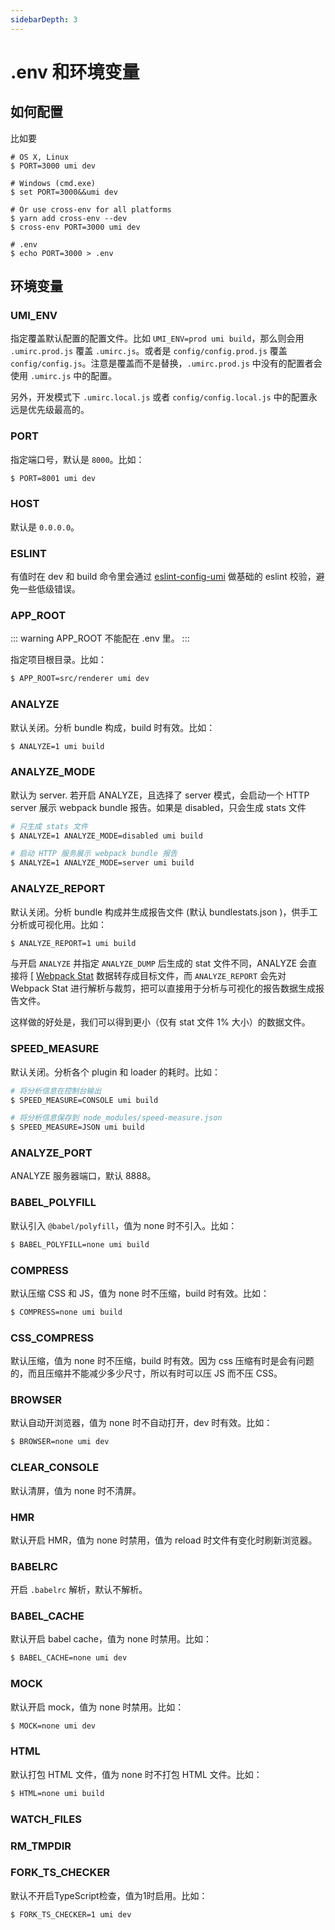 ```yaml
---
sidebarDepth: 3
---
```


# .env 和环境变量

## 如何配置

比如要

```
# OS X, Linux
$ PORT=3000 umi dev

# Windows (cmd.exe)
$ set PORT=3000&&umi dev

# Or use cross-env for all platforms
$ yarn add cross-env --dev
$ cross-env PORT=3000 umi dev

# .env
$ echo PORT=3000 > .env
```

## 环境变量

### UMI_ENV

指定覆盖默认配置的配置文件。比如 `UMI_ENV=prod umi build`，那么则会用 `.umirc.prod.js` 覆盖 `.umirc.js`。或者是 `config/config.prod.js` 覆盖 `config/config.js`。注意是覆盖而不是替换，`.umirc.prod.js` 中没有的配置者会使用 `.umirc.js` 中的配置。

另外，开发模式下 `.umirc.local.js` 或者 `config/config.local.js` 中的配置永远是优先级最高的。

### PORT

指定端口号，默认是 `8000`。比如：

```bash
$ PORT=8001 umi dev
```

### HOST

默认是 `0.0.0.0`。

### ESLINT <Badge text="2.4.0+"/>

有值时在 dev 和 build 命令里会通过 [eslint-config-umi](https://github.com/umijs/umi/tree/master/packages/eslint-config-umi) 做基础的 eslint 校验，避免一些低级错误。

### APP_ROOT

::: warning
APP_ROOT 不能配在 .env 里。
:::

指定项目根目录。比如：

```bash
$ APP_ROOT=src/renderer umi dev
```

### ANALYZE

默认关闭。分析 bundle 构成，build 时有效。比如：

```bash
$ ANALYZE=1 umi build
```

### ANALYZE_MODE

默认为 server. 若开启 ANALYZE，且选择了 server 模式，会启动一个 HTTP server 展示 webpack bundle 报告。如果是 disabled，只会生成 stats 文件

```bash
# 只生成 stats 文件
$ ANALYZE=1 ANALYZE_MODE=disabled umi build

# 启动 HTTP 服务展示 webpack bundle 报告
$ ANALYZE=1 ANALYZE_MODE=server umi build
```

### ANALYZE_REPORT

默认关闭。分析 bundle 构成并生成报告文件 (默认 bundlestats.json )，供手工分析或可视化用。比如：

```bash
$ ANALYZE_REPORT=1 umi build
```

与开启 `ANALYZE` 并指定 `ANALYZE_DUMP` 后生成的 stat 文件不同，ANALYZE 会直接将 [
[Webpack Stat](https://webpack.js.org/configuration/stats/) 数据转存成目标文件，而 `ANALYZE_REPORT` 会先对 Webpack Stat 进行解析与裁剪，把可以直接用于分析与可视化的报告数据生成报告文件。

这样做的好处是，我们可以得到更小（仅有 stat 文件 1% 大小）的数据文件。

### SPEED_MEASURE

默认关闭。分析各个 plugin 和 loader 的耗时。比如：

```bash
# 将分析信息在控制台输出
$ SPEED_MEASURE=CONSOLE umi build

# 将分析信息保存到 node_modules/speed-measure.json
$ SPEED_MEASURE=JSON umi build
```

### ANALYZE_PORT

ANALYZE 服务器端口，默认 8888。

### BABEL_POLYFILL <Badge text="2.2.0+"/>

默认引入 `@babel/polyfill`，值为 none 时不引入。比如：

```bash
$ BABEL_POLYFILL=none umi build
```

### COMPRESS

默认压缩 CSS 和 JS，值为 none 时不压缩，build 时有效。比如：

```bash
$ COMPRESS=none umi build
```

### CSS_COMPRESS

默认压缩，值为 none 时不压缩，build 时有效。因为 css 压缩有时是会有问题的，而且压缩并不能减少多少尺寸，所以有时可以压 JS 而不压 CSS。

### BROWSER

默认自动开浏览器，值为 none 时不自动打开，dev 时有效。比如：

```bash
$ BROWSER=none umi dev
```

### CLEAR_CONSOLE

默认清屏，值为 none 时不清屏。

### HMR

默认开启 HMR，值为 none 时禁用，值为 reload 时文件有变化时刷新浏览器。

### BABELRC

开启 `.babelrc` 解析，默认不解析。

### BABEL_CACHE

默认开启 babel cache，值为 none 时禁用。比如：

```bash
$ BABEL_CACHE=none umi dev
```

### MOCK

默认开启 mock，值为 none 时禁用。比如：

```bash
$ MOCK=none umi dev
```

### HTML

默认打包 HTML 文件，值为 none 时不打包 HTML 文件。比如：

```bash
$ HTML=none umi build
```

### WATCH_FILES

### RM_TMPDIR

### FORK_TS_CHECKER
默认不开启TypeScript检查，值为1时启用。比如：

```bash
$ FORK_TS_CHECKER=1 umi dev
```